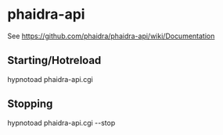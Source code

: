 phaidra-api 
===========

See https://github.com/phaidra/phaidra-api/wiki/Documentation

Starting/Hotreload
--------

hypnotoad phaidra-api.cgi

Stopping
-------

hypnotoad phaidra-api.cgi --stop
